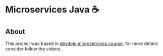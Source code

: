# Microservices Java :coffee:

## About
This project was based in [devdojo microservices course](https://www.youtube.com/watch?v=pKkZ3KFLPQ8), for more details consider follow the videos..
